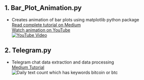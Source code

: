 ## 1.  Bar_Plot_Animation.py 
- Creates animation of bar plots using matplotlib python package <br>
[Read complete tutorial on Medium](https://medium.com/@dc.aichara/making-animated-bar-plots-of-top-16-cryptocurrencies-market-capitalization-price-and-volume-7889788af264)<br>
[Watch animation on YouTube](https://www.youtube.com/watch?v=jqSuaRpCnro) <br>
[![YouTube Video](http://img.youtube.com/vi/jqSuaRpCnro/0.jpg)](http://www.youtube.com/watch?v=jqSuaRpCnro)

## 2. Telegram.py
- Telegram chat data extraction and data processing <br>
[Medium Tutorial](https://medium.com/@dc.aichara/telegram-channel-data-extraction-users-information-chats-and-specific-messages-and-data-21bb54710fd3)  <br>
![Daily text count which has keywords bitcoin or btc](images/Bitcoin_text_ts.png)